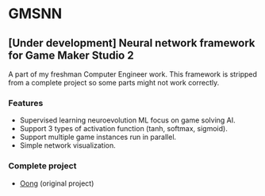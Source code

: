 # GMSNN

## [Under development] Neural network framework for Game Maker Studio 2

A part of my freshman Computer Engineer work. This framework is stripped from a complete project so some parts might not work correctly.

### Features

- Supervised learning neuroevolution ML focus on game solving AI.
- Support 3 types of activation function (tanh, softmax, sigmoid).
- Support multiple game instances run in parallel.
- Simple network visualization.

### Complete project

- [Oong](https://tanasartpt.myportfolio.com/neural-network) (original project)

